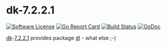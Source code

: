 # dk-7.2.2.1

[![Software License](https://img.shields.io/badge/license-MIT-brightgreen.svg?style=flat-square)](LICENSE.md)
[![Go Report Card](https://goreportcard.com/badge/github.com/GoLangsam/dk-7.2.2.1)](https://goreportcard.com/report/github.com/GoLangsam/dk-7.2.2.1)
[![Build Status](https://travis-ci.org/GoLangsam/dk-7.2.2.1.svg?branch=master)](https://travis-ci.org/GoLangsam/dk-7.2.2.1)
[![GoDoc](https://godoc.org/github.com/GoLangsam/dk-7.2.2.1?status.svg)](https://godoc.org/github.com/GoLangsam/dk-7.2.2.1)

[dk]()-[7.2.2.1]() provides package [dl]() - what else ;-)

